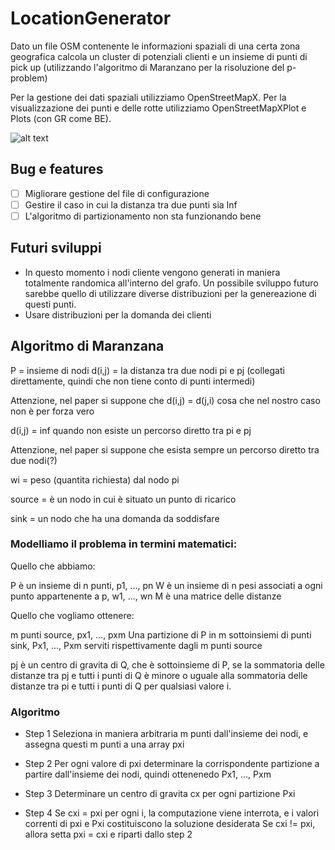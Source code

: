 # LocationGenerator

Dato un file OSM contenente le informazioni spaziali di una certa zona geografica calcola 
un cluster di potenziali clienti e un insieme di punti di pick up (utilizzando l'algoritmo 
di Maranzano per la risoluzione del p-problem)

Per la gestione dei dati spaziali utilizziamo OpenStreetMapX.
Per la visualizzazione dei punti e delle rotte utilizziamo OpenStreetMapXPlot e Plots (con GR come BE).

![alt text](https://github.com/alessandrofloris/locationGenerator/blob/main/example.png?raw=true)


## Bug e features

- [ ] Migliorare gestione del file di configurazione 
- [ ] Gestire il caso in cui la distanza tra due punti sia Inf
- [ ] L'algoritmo di partizionamento non sta funzionando bene

## Futuri sviluppi

- In questo momento i nodi cliente vengono generati in maniera totalmente randomica all'interno del grafo.
        Un possibile sviluppo futuro sarebbe quello di utilizzare diverse distribuzioni per la 
        genereazione di questi punti.
- Usare distribuzioni per la domanda dei clienti

## Algoritmo di Maranzana

P = insieme di nodi 
d(i,j) = la distanza tra due nodi pi e pj (collegati direttamente, quindi che non tiene conto di punti intermedi)

Attenzione, nel paper si suppone che d(i,j) = d(j,i) cosa che nel nostro caso non è per forza vero

d(i,j) = inf quando non esiste un percorso diretto tra pi e pj

Attenzione, nel paper si suppone che esista sempre un percorso diretto tra due nodi(?)

wi = peso (quantita richiesta) dal nodo pi

source = è un nodo in cui è situato un punto di ricarico

sink = un nodo che ha una domanda da soddisfare

### Modelliamo il problema in termini matematici:

Quello che abbiamo:

P è un insieme di n punti, p1, ..., pn
W è un insieme di n pesi associati a ogni punto appartenente a p, w1, ..., wn
M è una matrice delle distanze

Quello che vogliamo ottenere: 

m punti source, px1, ..., pxm
Una partizione di P in m sottoinsiemi di punti sink, Px1, ..., Pxm serviti rispettivamente dagli m punti source

pj è un centro di gravita di Q, che è sottoinsieme di P, se la sommatoria delle distanze tra pj e tutti i punti di Q 
è minore o uguale alla sommatoria delle distanze tra pi e tutti i punti di Q per qualsiasi valore i.


### Algoritmo

- Step 1 
        Seleziona in maniera arbitraria m punti dall'insieme dei nodi,
        e assegna questi m punti a una array pxi

- Step 2
        Per ogni valore di pxi determinare la corrispondente partizione
        a partire dall'insieme dei nodi, quindi ottenenedo Px1, ..., Pxm

- Step 3
        Determinare un centro di gravita cx per ogni partizione Pxi

- Step 4
        Se cxi = pxi per ogni i, la computazione viene interrota, e i valori correnti
        di pxi e Pxi costituiscono la soluzione desiderata
        Se cxi != pxi, allora setta pxi = cxi e riparti dallo step 2

